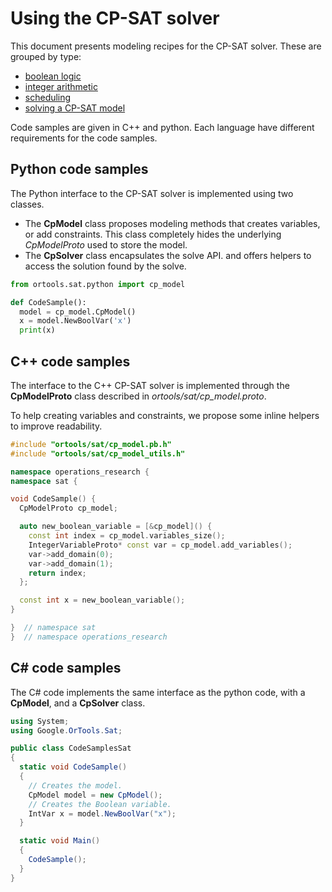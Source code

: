 # Using the CP-SAT solver



This document presents modeling recipes for the CP-SAT solver. These are grouped
by type:

-   [boolean logic](boolean_logic.md)
-   [integer arithmetic](integer_arithmetic.md)
-   [scheduling](scheduling.md)
-   [solving a CP-SAT model](solver.md)

Code samples are given in C++ and python. Each language have different
requirements for the code samples.

## Python code samples

The Python interface to the CP-SAT solver is implemented using two classes.

*   The **CpModel** class proposes modeling methods that creates variables, or
    add constraints. This class completely hides the underlying *CpModelProto*
    used to store the model.
*   The **CpSolver** class encapsulates the solve API. and offers helpers to
    access the solution found by the solve.

```python
from ortools.sat.python import cp_model

def CodeSample():
  model = cp_model.CpModel()
  x = model.NewBoolVar('x')
  print(x)
```

## C++ code samples

The interface to the C++ CP-SAT solver is implemented through the
**CpModelProto** class described in
*ortools/sat/cp_model.proto*.

To help creating variables and constraints, we propose some inline helpers to
improve readability.

```cpp
#include "ortools/sat/cp_model.pb.h"
#include "ortools/sat/cp_model_utils.h"

namespace operations_research {
namespace sat {

void CodeSample() {
  CpModelProto cp_model;

  auto new_boolean_variable = [&cp_model]() {
    const int index = cp_model.variables_size();
    IntegerVariableProto* const var = cp_model.add_variables();
    var->add_domain(0);
    var->add_domain(1);
    return index;
  };

  const int x = new_boolean_variable();
}

}  // namespace sat
}  // namespace operations_research
```

## C\# code samples

The C\# code implements the same interface as the python code, with a
**CpModel**, and a **CpSolver** class.

```cs
using System;
using Google.OrTools.Sat;

public class CodeSamplesSat
{
  static void CodeSample()
  {
    // Creates the model.
    CpModel model = new CpModel();
    // Creates the Boolean variable.
    IntVar x = model.NewBoolVar("x");
  }

  static void Main()
  {
    CodeSample();
  }
}
```
